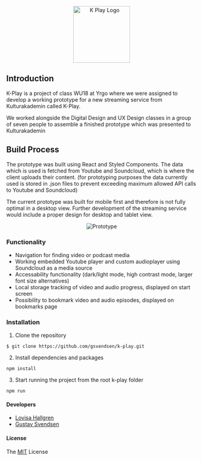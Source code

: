 <p align="center">
    <img alt="K Play Logo" title="K Play Logo" src="https://i.imgur.com/Aamccen.png" width="150">
</p>

## Introduction
K-Play is a project of class WU18 at Yrgo where we were assigned to develop a working prototype for a new streaming service from Kulturakademin called K-Play.

We worked alongside the Digital Design and UX Design classes in a group of seven people to assemble a finished prototype which was presented to Kulturakademin

## Build Process
The prototype was built using React and Styled Components. The data which is used is fetched from Youtube and Soundcloud, which is where the client uploads their content. (for prototyping purposes the data currently used is stored in .json files to prevent exceeding maximum allowed API calls to Youtube and Soundcloud)

The current prototype was built for mobile first and therefore is not fully optimal in a desktop view. Further development of the streaming service would include a proper design for desktop and tablet view.

<p align="center">
    <img alt="Prototype" title="Prototypes" src="https://i.imgur.com/5Uw24kD.png">
</p>

### Functionality

- Navigation for finding video or podcast media
- Working embedded Youtube player and custom audioplayer using Soundcloud as a media source
- Accessability functionality (dark/light mode, high contrast mode, larger font size alternatives)
- Local storage tracking of video and audio progress, displayed on start screen
- Possibility to bookmark video and audio episodes, displayed on bookmarks page


### Installation
1. Clone the repository
```
$ git clone https://github.com/gsvendsen/k-play.git
```
2. Install dependencies and packages
```
npm install
```
3. Start running the project from the root k-play folder
```
npm run
```

#### Developers
- [Lovisa Hallgren](https://github.com/lovisahallgren)
- [Gustav Svendsen](https://github.com/gsvendsen)

#### License
The [MIT](https://github.com/gsvendsen/k-play/blob/master/LICENSE) License